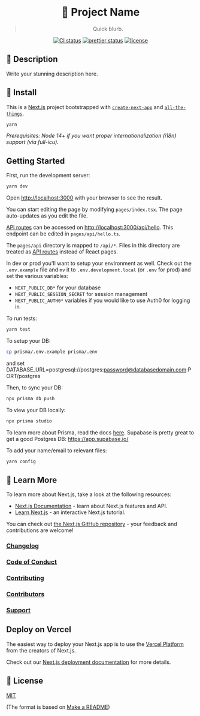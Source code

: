 <h1 align="center">
  🔮 Project Name
</h1>
<blockquote align="center">
  Quick blurb.
</blockquote>

<p align="center">
  <a href="https://github.com/mimecuvalo/all-the-things-example/actions"><img src="https://github.com/mimecuvalo/all-the-things-example/actions/workflows/ci.yml/badge.svg" alt="CI status" /></a>
  <a href="https://github.com/prettier/prettier"><img src="https://img.shields.io/badge/code_style-prettier-ff69b4.svg" alt="prettier status" /></a>
  <a href="https://github.com/githubusername/project/docs/license.md"><img src="https://img.shields.io/badge/license-MIT-brightgreen.svg" alt="license" /></a>
</p>

## 📯 Description

Write your stunning description here.

## 💾 Install

This is a [Next.js](https://nextjs.org/) project bootstrapped with [`create-next-app`](https://github.com/vercel/next.js/tree/canary/packages/create-next-app) and [`all-the-things`](https://github.com/mimecuvalo/all-the-things).

```sh
yarn
```

_Prerequisites: Node 14+ if you want proper internationalization (i18n) support (via full-icu)._

## Getting Started

First, run the development server:

```bash
yarn dev
```

Open [http://localhost:3000](http://localhost:3000) with your browser to see the result.

You can start editing the page by modifying `pages/index.tsx`. The page auto-updates as you edit the file.

[API routes](https://nextjs.org/docs/api-routes/introduction) can be accessed on [http://localhost:3000/api/hello](http://localhost:3000/api/hello). This endpoint can be edited in `pages/api/hello.ts`.

The `pages/api` directory is mapped to `/api/*`. Files in this directory are treated as [API routes](https://nextjs.org/docs/api-routes/introduction) instead of React pages.

In dev or prod you'll want to setup your environment as well. Check out the `.env.example` file and `mv` it to `.env.development.local` (or `.env` for prod) and set the various variables:

- `NEXT_PUBLIC_DB*` for your database
- `NEXT_PUBLIC_SESSION_SECRET` for session management
- `NEXT_PUBLIC_AUTH0*` variables if you would like to use Auth0 for logging in

To run tests:

```sh
yarn test
```

To setup your DB:

```sh
cp prisma/.env.example prisma/.env
```

and set DATABASE_URL=postgresql://postgres:password@databasedomain.com:PORT/postgres

Then, to sync your DB:

```sh
npx prisma db push
```

To view your DB locally:

```sh
npx prisma studio
```

To learn more about Prisma, read the docs [here](https://www.prisma.io/).
Supabase is pretty great to get a good Postgres DB: https://app.supabase.io/

To add your name/email to relevant files:

```sh
yarn config
```

## 📙 Learn More

To learn more about Next.js, take a look at the following resources:

- [Next.js Documentation](https://nextjs.org/docs) - learn about Next.js features and API.
- [Learn Next.js](https://nextjs.org/learn) - an interactive Next.js tutorial.

You can check out [the Next.js GitHub repository](https://github.com/vercel/next.js/) - your feedback and contributions are welcome!

### [Changelog](changelog.md)

### [Code of Conduct](code_of_conduct.md)

### [Contributing](contributing.md)

### [Contributors](contributors.md)

### [Support](support.md)

## Deploy on Vercel

The easiest way to deploy your Next.js app is to use the [Vercel Platform](https://vercel.com/new?utm_medium=default-template&filter=next.js&utm_source=create-next-app&utm_campaign=create-next-app-readme) from the creators of Next.js.

Check out our [Next.js deployment documentation](https://nextjs.org/docs/deployment) for more details.

## 📜 License

[MIT](license.md)

(The format is based on [Make a README](https://www.makeareadme.com/))
